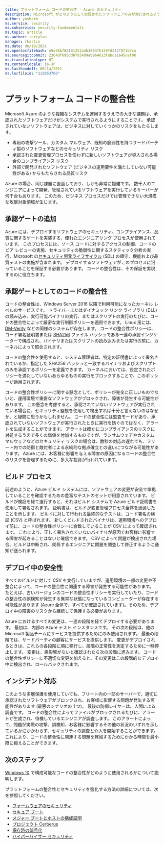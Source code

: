 ```yaml
---
title: プラットフォーム コードの整合性 - Azure のセキュリティ
description: Microsoft がどのようにして承認されたソフトウェアのみが実行されるようにしているかについて説明します。
author: yosharm
ms.service: security
ms.subservice: security-fundamentals
ms.topic: article
ms.author: terrylan
manager: rkarlin
ms.date: 06/10/2021
ms.openlocfilehash: e9a58bf83181352adb3894fb159fd212f0f1b7ca
ms.sourcegitcommit: 23040f695dd0785409ab964613fabca1645cef90
ms.translationtype: HT
ms.contentlocale: ja-JP
ms.lasthandoff: 06/14/2021
ms.locfileid: "112063766"
---
```

# <a name="platform-code-integrity"></a>プラットフォーム コードの整合性

Microsoft Azure のような複雑なシステムを運用するうえでの大きな課題は、承認されたソフトウェアだけがシステムで実行されるようにすることです。 承認されていないソフトウェアは、ビジネスに対していくつかのリスクをもたらします。

- 専用の攻撃ツール、カスタム マルウェア、既知の脆弱性を持つサードパーティ製のソフトウェアなどのセキュリティ リスク
- 承認された変更管理プロセスを使わずに新しいソフトウェアが導入される場合のコンプライアンス リスク
- 外部で開発されたソフトウェア (ビジネスの運用要件を満たしていない可能性がある) からもたらされる品質リスク

Azure の場合、同じ課題に直面しており、しかも非常に複雑です。 数千人のエンジニアによって開発、管理されているソフトウェアを実行しているサーバーが何千台もあります。 このため、ビジネス プロセスだけでは管理できない大規模な攻撃対象領域が生じます。

## <a name="adding-an-authorization-gate"></a>承認ゲートの追加

Azure には、デプロイするソフトウェアのセキュリティ、コンプライアンス、品質に関するゲートを実装する、優れたエンジニアリング プロセスが使用されています。 このプロセスには、ソース コードに対するアクセスの制御、コードのピア レビューの実施、セキュリティの脆弱性に関するスタティック分析の実行、Microsoft の[セキュリティ開発ライフサイクル](https://www.microsoft.com/securityengineering/sdl/) (SDL) の順守、機能および品質テストの実施が含まれます。 デプロイするソフトウェアがこのプロセスに沿っていることを保証する必要があります。 コードの整合性は、その保証を実現するのに役立ちます。

## <a name="code-integrity-as-an-authorization-gate"></a>承認ゲートとしてのコードの整合性

コードの整合性は、Windows Server 2016 以降で利用可能になったカーネル レベルのサービスです。 ドライバーまたはダイナミック リンク ライブラリ (DLL) の読み込み、実行可能バイナリの実行、またはスクリプトの実行のたびに、コードの整合性によって厳密な実行制御ポリシーを適用できます。 Linux 用には、[DM-Verity](https://www.kernel.org/doc/html/latest/admin-guide/device-mapper/verity.html) などの同様のシステムが存在します。 コードの整合性ポリシーは、コード署名証明書または [SHA256](https://en.wikipedia.org/wiki/Secure_Hash_Algorithms) ファイル ハッシュである一連の承認インジケーターで構成され、バイナリまたはスクリプトの読み込みまたは実行の前に、カーネルによって照合されます。

コードの整合性を使用すると、システム管理者は、特定の証明書によって署名されているか、指定した SHA256 ハッシュと一致するバイナリおよびスクリプトのみを承認するポリシーを定義できます。 カーネルにおいては、設定されたポリシーを満たしていないあらゆるものの実行をブロックすることで、このポリシーが適用されます。

コードの整合性ポリシーに関する懸念として、ポリシーが完全に正しいものでないと、運用環境で重要なソフトウェアがブロックされ、障害が発生する可能性があります。 この懸念を考慮すると、承認されていないソフトウェアが実行されている場合に、セキュリティ監視を使用して検出すれば十分と言えないのはなぜか、と疑問に思うかもしれません。 コードの整合性には監査モードがあり、承認されていないソフトウェアが実行されたときに実行を妨ぐのではなく、アラートを生成することができます。 アラートは確かにコンプライアンスのリスクに対処するうえで多くの価値を付加するものですが、ランサムウェアやカスタム マルウェアなどのセキュリティ リスクの場合は、数秒の対応の遅れでも、フリート内での防御と敵対者による永続的な拠点確立との違いにつながる可能性があります。 Azure には、お客様に影響を与える障害の原因になるコードの整合性のリスクを管理するために、多大な投資が行われています。

## <a name="build-process"></a>ビルド プロセス

前述のように、Azure ビルド システムには、ソフトウェアの変更が安全で準拠していることを確認するための豊富なテストのセットが用意されています。 ビルドが検証を経て進行すると、それはビルド システムで Azure ビルド証明書を使用して署名されます。 証明書は、ビルドが変更管理プロセス全体を通過したことを示します。 ビルドに対して行われる最終的なテストは、コード署名の検証 (CSV) と呼ばれます。 新しくビルドされたバイナリは、運用環境へのデプロイ前に、コードの整合性ポリシーに合致していることが CSV によって確認されます。 これにより、正しく署名されていないバイナリが原因でお客様に影響する障害が起きることはないと確信できます。 CSV によって問題が検出された場合、ビルドは中断され、関係するエンジニアに問題を調査して修正するように通知が送られます。

## <a name="safety-during-deployment"></a>デプロイ中の安全性

すべてのビルドに対して CSV を実行していますが、運用環境の一部の変更や不整合によって、コードの整合性に関連する障害が発生する可能性があります。 たとえば、古いバージョンのコードの整合性ポリシーを実行していたり、コードの整合性の誤検知が発生する異常な状態になっているコンピューターが存在する可能性があります (Azure 全体で、すべてが確認されています)。そのため、デプロイ中の障害のリスクから継続して保護する必要があります。

Azure におけるすべての変更は、一連の段階を経てデプロイする必要があります。 最初は、内部の Azure テスト インスタンスです。 その次の段階は、他の Microsoft 製品チームにサービスを提供するためにのみ使用されます。 最後の段階では、サードパーティの顧客にサービスを提供します。 変更がデプロイされるときは、これらの各段階に順に移行し、段階の正常性を測定するために一時停止します。 変更は、悪影響がないと確認されたら次の段階に進みます。 コードの整合性ポリシーに不適切な変更を加えると、その変更はこの段階的なデプロイ中に検出され、ロールバックされます。

## <a name="incident-response"></a>インシデント対応

このような多層保護を使用していても、フリート内の一部のサーバーで、適切に承認されたソフトウェアがブロックされ、お客様に影響する問題が発生する可能性があります (最悪のシナリオの 1 つ)。 最後の防御レイヤーは、人間による調査です。 コードの整合性によってファイルがブロックされるたびに、アラートが生成され、待機しているエンジニアが調査します。 このアラートによって、問題が実際の攻撃、誤検知、お客様に影響するその他の状況のいずれを示しているかにかかわらず、セキュリティの調査と介入を開始することができます。 これにより、コードの整合性に関連する問題を軽減するためにかかる時間を最小限に抑えることができます。  

## <a name="next-steps"></a>次のステップ

[Windows 10](/windows/security/threat-protection/device-guard/introduction-to-device-guard-virtualization-based-security-and-windows-defender-application-control) で構成可能なコードの整合性がどのように使用されるかについて説明します。

プラットフォームの整合性とセキュリティを強化する方法の詳細については、次を参照してください。

- [ファームウェアのセキュリティ](firmware.md)
- [セキュア ブート](secure-boot.md)
- [メジャー ブートとホストの構成証明](measured-boot-host-attestation.md)
- [プロジェクト Cerberus](project-cerberus.md)
- [保存時の暗号化](encryption-atrest.md)
- [ハイパーバイザー セキュリティ](hypervisor.md)